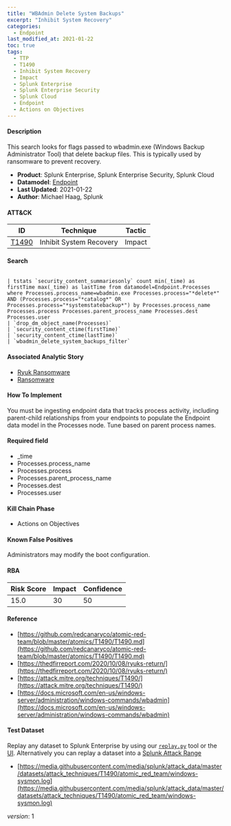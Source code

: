```yaml
---
title: "WBAdmin Delete System Backups"
excerpt: "Inhibit System Recovery"
categories:
  - Endpoint
last_modified_at: 2021-01-22
toc: true
tags:
  - TTP
  - T1490
  - Inhibit System Recovery
  - Impact
  - Splunk Enterprise
  - Splunk Enterprise Security
  - Splunk Cloud
  - Endpoint
  - Actions on Objectives
---
```




#### Description

This search looks for flags passed to wbadmin.exe (Windows Backup Administrator Tool) that delete backup files. This is typically used by ransomware to prevent recovery.

- **Product**: Splunk Enterprise, Splunk Enterprise Security, Splunk Cloud
- **Datamodel**: [Endpoint](https://docs.splunk.com/Documentation/CIM/latest/User/Endpoint)
- **Last Updated**: 2021-01-22
- **Author**: Michael Haag, Splunk


#### ATT&CK

| ID          | Technique   | Tactic       |
| ----------- | ----------- |--------------|
| [T1490](https://attack.mitre.org/techniques/T1490/) | Inhibit System Recovery | Impact |


#### Search

```

| tstats `security_content_summariesonly` count min(_time) as firstTime max(_time) as lastTime from datamodel=Endpoint.Processes where Processes.process_name=wbadmin.exe Processes.process="*delete*" AND (Processes.process="*catalog*" OR Processes.process="*systemstatebackup*") by Processes.process_name Processes.process Processes.parent_process_name Processes.dest Processes.user 
| `drop_dm_object_name(Processes)` 
| `security_content_ctime(firstTime)` 
| `security_content_ctime(lastTime)`
| `wbadmin_delete_system_backups_filter`
```

#### Associated Analytic Story
* [Ryuk Ransomware](_stories/ryuk_ransomware)
* [Ransomware](_stories/ransomware)


#### How To Implement
You must be ingesting endpoint data that tracks process activity, including parent-child relationships from your endpoints to populate the Endpoint data model in the Processes node. Tune based on parent process names.

#### Required field
* _time
* Processes.process_name
* Processes.process
* Processes.parent_process_name
* Processes.dest
* Processes.user


#### Kill Chain Phase
* Actions on Objectives


#### Known False Positives
Administrators may modify the boot configuration.



#### RBA

| Risk Score  | Impact      | Confidence   |
| ----------- | ----------- |--------------|
| 15.0 | 30 | 50 |



#### Reference

* [https://github.com/redcanaryco/atomic-red-team/blob/master/atomics/T1490/T1490.md](https://github.com/redcanaryco/atomic-red-team/blob/master/atomics/T1490/T1490.md)
* [https://thedfirreport.com/2020/10/08/ryuks-return/](https://thedfirreport.com/2020/10/08/ryuks-return/)
* [https://attack.mitre.org/techniques/T1490/](https://attack.mitre.org/techniques/T1490/)
* [https://docs.microsoft.com/en-us/windows-server/administration/windows-commands/wbadmin](https://docs.microsoft.com/en-us/windows-server/administration/windows-commands/wbadmin)



#### Test Dataset
Replay any dataset to Splunk Enterprise by using our [`replay.py`](https://github.com/splunk/attack_data#using-replaypy) tool or the [UI](https://github.com/splunk/attack_data#using-ui).
Alternatively you can replay a dataset into a [Splunk Attack Range](https://github.com/splunk/attack_range#replay-dumps-into-attack-range-splunk-server)

* [https://media.githubusercontent.com/media/splunk/attack_data/master/datasets/attack_techniques/T1490/atomic_red_team/windows-sysmon.log](https://media.githubusercontent.com/media/splunk/attack_data/master/datasets/attack_techniques/T1490/atomic_red_team/windows-sysmon.log)


_version_: 1